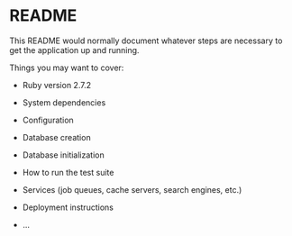 # README

This README would normally document whatever steps are necessary to get the
application up and running.

Things you may want to cover:

* Ruby version 2.7.2


* System dependencies

* Configuration

* Database creation

* Database initialization

* How to run the test suite

* Services (job queues, cache servers, search engines, etc.)

* Deployment instructions

* ...
